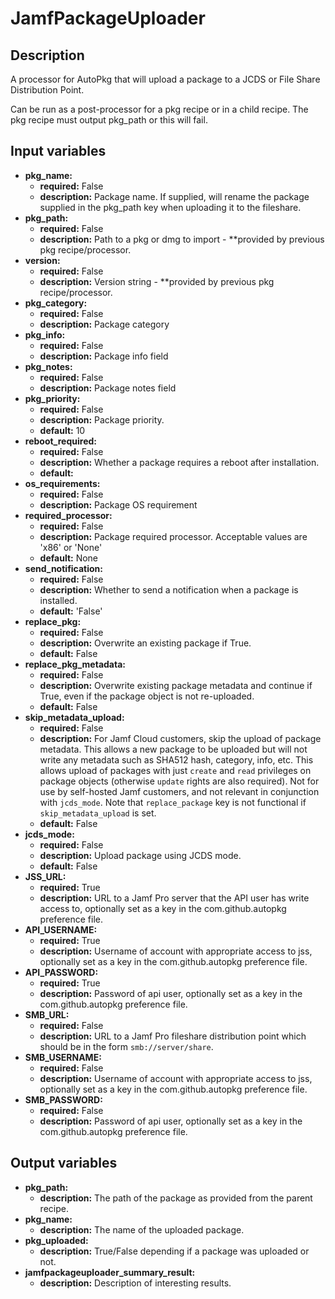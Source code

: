 # JamfPackageUploader

## Description

A processor for AutoPkg that will upload a package to a JCDS or File Share Distribution Point.

Can be run as a post-processor for a pkg recipe or in a child recipe. The pkg recipe must output pkg_path or this will fail.

## Input variables

- **pkg_name:**
  - **required:** False
  - **description:** Package name. If supplied, will rename the package supplied in the pkg_path key when uploading it to the fileshare.
- **pkg_path:**
  - **required:** False
  - **description:** Path to a pkg or dmg to import - \*\*provided by previous pkg recipe/processor.
- **version:**
  - **required:** False
  - **description:** Version string - \*\*provided by previous pkg recipe/processor.
- **pkg_category:**
  - **required:** False
  - **description:** Package category
- **pkg_info:**
  - **required:** False
  - **description:** Package info field
- **pkg_notes:**
  - **required:** False
  - **description:** Package notes field
- **pkg_priority:**
  - **required:** False
  - **description:** Package priority.
  - **default:** 10
- **reboot_required:**
  - **required:** False
  - **description:** Whether a package requires a reboot after installation.
  - **default:**
- **os_requirements:**
  - **required:** False
  - **description:** Package OS requirement
- **required_processor:**
  - **required:** False
  - **description:** Package required processor. Acceptable values are 'x86' or 'None'
  - **default:** None
- **send_notification:**
  - **required:** False
  - **description:** Whether to send a notification when a package is installed.
  - **default:** 'False'
- **replace_pkg:**
  - **required:** False
  - **description:** Overwrite an existing package if True.
  - **default:** False
- **replace_pkg_metadata:**
  - **required:** False
  - **description:** Overwrite existing package metadata and continue if True, even if the package object is not re-uploaded.
  - **default:** False
- **skip_metadata_upload:**
  - **required:** False
  - **description:** For Jamf Cloud customers, skip the upload of package metadata. This allows a new package to be uploaded but will not write any metadata such as SHA512 hash, category, info, etc. This allows upload of packages with just `create` and `read` privileges on package objects (otherwise `update` rights are also required). Not for use by self-hosted Jamf customers, and not relevant in conjunction with `jcds_mode`. Note that `replace_package` key is not functional if `skip_metadata_upload` is set.
  - **default:** False
- **jcds_mode:**
  - **required:** False
  - **description:** Upload package using JCDS mode.
  - **default:** False
- **JSS_URL:**
  - **required:** True
  - **description:** URL to a Jamf Pro server that the API user has write access to, optionally set as a key in the com.github.autopkg preference file.
- **API_USERNAME:**
  - **required:** True
  - **description:** Username of account with appropriate access to jss, optionally set as a key in the com.github.autopkg preference file.
- **API_PASSWORD:**
  - **required:** True
  - **description:** Password of api user, optionally set as a key in the com.github.autopkg preference file.
- **SMB_URL:**
  - **required:** False
  - **description:** URL to a Jamf Pro fileshare distribution point which should be in the form `smb://server/share`.
- **SMB_USERNAME:**
  - **required:** False
  - **description:** Username of account with appropriate access to jss, optionally set as a key in the com.github.autopkg preference file.
- **SMB_PASSWORD:**
  - **required:** False
  - **description:** Password of api user, optionally set as a key in the com.github.autopkg preference file.

## Output variables

- **pkg_path:**
  - **description:** The path of the package as provided from the parent recipe.
- **pkg_name:**
  - **description:** The name of the uploaded package.
- **pkg_uploaded:**
  - **description:** True/False depending if a package was uploaded or not.
- **jamfpackageuploader_summary_result:**
  - **description:** Description of interesting results.
